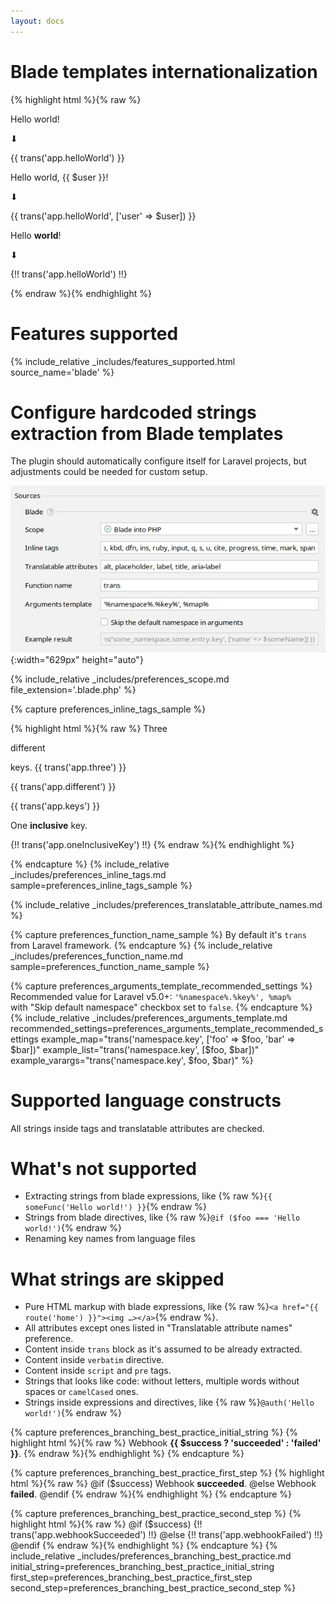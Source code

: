 ```yaml
---
layout: docs
---
```


<h1>Blade templates internationalization</h1>

{% highlight html %}{% raw %}
<p>Hello world!</p>
⬇
<p>{{ trans('app.helloWorld') }}</p>
<!-- resources/lang/en/messages.php: 'helloWorld' => 'Hello world!' -->

<p>Hello world, {{ $user }}!</p>
⬇
<p>{{ trans('app.helloWorld', ['user' => $user]) }}</p>
<!-- resources/lang/en/messages.php: 'helloWorld' => 'Hello world, :user!' -->

<p>Hello <b>world</b>!</p>
⬇
<p>{!! trans('app.helloWorld') !!}</p>
<!-- resources/lang/en/messages.php: 'helloWorld' => 'Hello <b>world</b>!' -->
{% endraw %}{% endhighlight %}


# Features supported

{% 
  include_relative _includes/features_supported.html
  source_name='blade'
%}


# Configure hardcoded strings extraction from Blade templates

The plugin should automatically configure itself for Laravel projects, but adjustments could be needed for custom setup.

![Blade Source Code Preferences screenshot](assets/blade-preferences.png){:width="629px" height="auto"}

{% 
  include_relative _includes/preferences_scope.md
  file_extension='.blade.php'
%}


{% capture preferences_inline_tags_sample %}

{% highlight html %}{% raw %}
Three
<p>different</p>
keys.
<!-- ⬇ will be extracted into -->
{{ trans('app.three') }}
<p>{{ trans('app.different') }}</p>
{{ trans('app.keys') }}

One <b>inclusive</b> key.
<!-- ⬇ will be extracted into -->
{!! trans('app.oneInclusiveKey') !!}
{% endraw %}{% endhighlight %}

{% endcapture %}
{%
  include_relative _includes/preferences_inline_tags.md
  sample=preferences_inline_tags_sample
%}


{% include_relative _includes/preferences_translatable_attribute_names.md %}


{% capture preferences_function_name_sample %}
By default it's `trans` from Laravel framework.
{% endcapture %}
{% 
  include_relative _includes/preferences_function_name.md
  sample=preferences_function_name_sample
%}


{% capture preferences_arguments_template_recommended_settings %}
Recommended value for Laravel v5.0+: `'%namespace%.%key%', %map%`<br>
with "Skip default namespace" checkbox set to `false`.
{% endcapture %}
{%
  include_relative _includes/preferences_arguments_template.md
  recommended_settings=preferences_arguments_template_recommended_settings
  example_map="trans('namespace.key', ['foo' => $foo, 'bar' => $bar])"
  example_list="trans('namespace.key', [$foo, $bar])"
  example_varargs="trans('namespace.key', $foo, $bar)"
%}


# Supported language constructs

All strings inside tags and translatable attributes are checked.


# What's not supported

* Extracting strings from blade expressions, like {% raw %}`{{ someFunc('Hello world!') }}`{% endraw %}
* Strings from blade directives, like {% raw %}`@if ($foo === 'Hello world!')`{% endraw %}
* Renaming key names from language files


# What strings are skipped

* Pure HTML markup with blade expressions, like {% raw %}`<a href="{{ route('home') }}"><img …></a>`{% endraw %}.
* All attributes except ones listed in "Translatable attribute names" preference.
* Content inside `trans` block as it's assumed to be already extracted.
* Content inside `verbatim` directive.
* Content inside `script` and `pre` tags.
* Strings that looks like code: without letters, multiple words without spaces or `camelCased` ones.
* Strings inside expressions and directives, like {% raw %}`@auth('Hello world!')`{% endraw %}

{% capture preferences_branching_best_practice_initial_string %}
{% highlight html %}{% raw %}
Webhook <strong>{{ $success ? 'succeeded' : 'failed' }}</strong>.
{% endraw %}{% endhighlight %}
{% endcapture %}

{% capture preferences_branching_best_practice_first_step %}
{% highlight html %}{% raw %}
@if ($success)
    Webhook <strong>succeeded</strong>.
@else
    Webhook <strong>failed</strong>.
@endif
{% endraw %}{% endhighlight %}
{% endcapture %}

{% capture preferences_branching_best_practice_second_step %}
{% highlight html %}{% raw %}
@if ($success)
    {!! trans('app.webhookSucceeded') !!}
@else
    {!! trans('app.webhookFailed') !!}
@endif
{% endraw %}{% endhighlight %}
{% endcapture %}
{% 
  include_relative _includes/preferences_branching_best_practice.md
  initial_string=preferences_branching_best_practice_initial_string
  first_step=preferences_branching_best_practice_first_step
  second_step=preferences_branching_best_practice_second_step
%}